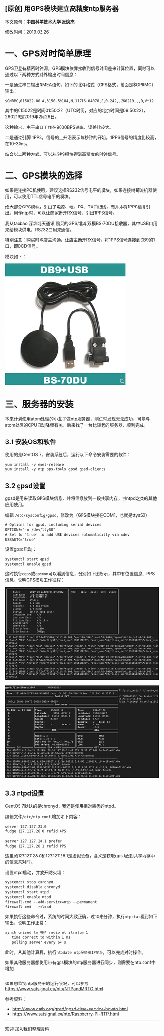 ## [原创] 用GPS模块建立高精度ntp服务器

本文原创：**中国科学技术大学 张焕杰**

修改时间：2019.02.26

# 一、GPS对时简单原理

GPS卫星有精密时钟源，GPS模块依靠接收到信号时间差来计算位置，同时可以通过以下两种方式对外输出时间信息：

一是通过串口输出NMEA语句，如下的北斗格式（GPS格式，前面是$GPRMC）输出：

```
$GNRMC,015022.00,A,3150.59184,N,11716.04078,E,0.242,,260219,,,D,V*12
```

其中的015022是时间01:50:22（UTC时间，对应的北京时间是09:50:22），260219是2019年2月26日。

这种输出，由于串口工作在9600BPS速率，误差比较大。

二是通过引脚 1PPS，信号的上升沿表示每秒钟的开始。1PPS信号的精度比较高，在10-30ns。

结合以上两种方式，可以从GPS模块得到高精度的时钟信号。

# 二、GPS模块的选择

如果是连接PC机使用，建议选择RS232信号电平的模块，如果连接树莓派机器使用，可以使用TTL信号电平的模块。

绝大部分GPS模块，引出了电源、地、RX、TX四根线，而并未将1PPS信号引出。用作ntp时，可以让商家断开RX信号，引出1PPS信号。

我从taobao 深圳北天通讯 购买的GPS/北斗双模BS-70DU接收器，其中USB口用来给模块供电，RS232口用来通信。

特别注意：购买时与店主沟通，让店主断开RX信号，将1PPS信号连接到DB9的1口，即DCD信号。

模块如下：

![BS-70DU](bs-70du.png)

# 三、服务器的安装

本来计划使用atom处理的小盒子做ntp服务器，测试时发现无法成功，可能与atom处理的CPU自动降频有关。后来找了一台比较老的服务器，顺利完成。

## 3.1 安装OS和软件

使用的是CentOS 7，安装系统后，运行以下命令安装需要的软件：

```
yum install -y epel-release
yum install -y ntp pps-tools gpsd gpsd-clients
```

## 3.2 gpsd设置

gpsd是用来读取GPS模块信息，并将信息放到一段共享内存，供ntpd之类的其他应用使用。

编辑 `/etc/sysconfig/gpsd`，修改为（GPS模块接在COM1，也就是ttysS0）
```
# Options for gpsd, including serial devices
OPTIONS="-n /dev/ttyS0"
# Set to 'true' to add USB devices automatically via udev
USBAUTO="true"
```
设置gpsd启动：
```
systemctl start gpsd
systemctl enable gpsd
```
这时执行`cgps`或`gpsmon`可以看到信息，分别如下图所示，其中有位置信息、PPS信息，说明GPS模块工作征程：

![CGPS](cgps.png)

![gpsmon](gpsmon.png)

## 3.3 ntpd设置

CentOS 7默认的是chronyd，我还是使用相对熟悉的ntpd。

编辑文件`/etc/ntp.conf`,增加如下内容：
```
server 127.127.28.0 
fudge 127.127.28.0 refid GPS

server 127.127.28.1 prefer
fudge 127.127.28.1 refid PPS
```
这里的127.127.28.0和127.127.28.1是虚拟设备，含义是获取gpsd放到共享内存中的信息来对时。


设置ntpd启动，并放开防火墙：
```
systemctl stop chronyd
systemctl disable chronyd
systemctl start ntpd
systemctl enable ntpd
firewall-cmd --add-service=ntp --permanent
firewall-cmd --reload
```
如果执行这些命令时，系统的时间大致正确，过10来分钟，执行`ntpstat`看到如下输出，说明工作正常：
```
synchronised to UHF radio at stratum 1 
   time correct to within 1 ms
   polling server every 64 s
```

此时，从其他计算机，执行`ntpdate ntp服务器IP地址`，可以完成对时操作。

如果其他服务器想使用带有gps模块的ntp服务器进行同步，则需要在ntp.conf中增加
```

```

如果想监视ntp服务器的运行状况，可以参考 https://www.satsignal.eu/ntp/NTPandMRTG.html


参考资料：

* http://www.catb.org/gpsd/gpsd-time-service-howto.html
* https://www.satsignal.eu/ntp/Raspberry-Pi-NTP.html


***
欢迎 [加入我们整理资料](https://github.com/bg6cq/ITTS)
